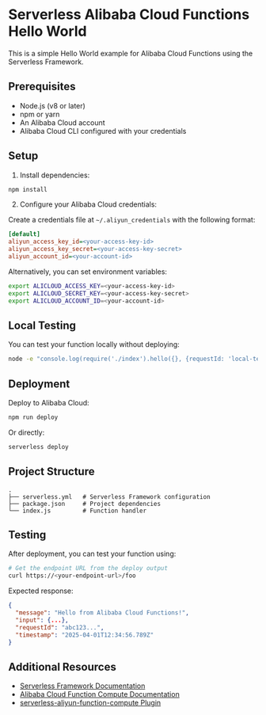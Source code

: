 # Serverless Alibaba Cloud Functions Hello World

This is a simple Hello World example for Alibaba Cloud Functions using the Serverless Framework.

## Prerequisites

- Node.js (v8 or later)
- npm or yarn
- An Alibaba Cloud account
- Alibaba Cloud CLI configured with your credentials

## Setup

1. Install dependencies:

```bash
npm install
```

2. Configure your Alibaba Cloud credentials:

Create a credentials file at `~/.aliyun_credentials` with the following format:

```ini
[default]
aliyun_access_key_id=<your-access-key-id>
aliyun_access_key_secret=<your-access-key-secret>
aliyun_account_id=<your-account-id>
```

Alternatively, you can set environment variables:

```bash
export ALICLOUD_ACCESS_KEY=<your-access-key-id>
export ALICLOUD_SECRET_KEY=<your-access-key-secret>
export ALICLOUD_ACCOUNT_ID=<your-account-id>
```

## Local Testing

You can test your function locally without deploying:

```bash
node -e "console.log(require('./index').hello({}, {requestId: 'local-test'}, (err, res) => console.log(res)))"
```

## Deployment

Deploy to Alibaba Cloud:

```bash
npm run deploy
```

Or directly:

```bash
serverless deploy
```

## Project Structure

```
.
├── serverless.yml   # Serverless Framework configuration
├── package.json     # Project dependencies
└── index.js         # Function handler
```

## Testing

After deployment, you can test your function using:

```bash
# Get the endpoint URL from the deploy output
curl https://<your-endpoint-url>/foo
```

Expected response:

```json
{
  "message": "Hello from Alibaba Cloud Functions!",
  "input": {...},
  "requestId": "abc123...",
  "timestamp": "2025-04-01T12:34:56.789Z"
}
```

## Additional Resources

- [Serverless Framework Documentation](https://www.serverless.com/framework/docs/)
- [Alibaba Cloud Function Compute Documentation](https://www.alibabacloud.com/help/product/50980.htm)
- [serverless-aliyun-function-compute Plugin](https://github.com/aliyun/serverless-aliyun-function-compute)
